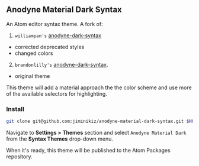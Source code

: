 ## Anodyne Material Dark Syntax

An Atom editor syntax theme. A fork of:

1. `williampan's` [anodyne-dark-syntax](https://github.com/williampan/anodyne-dark-syntax)
  - corrected deprecated styles
  - changed colors
2. `brandonlilly's` [anodyne-dark-syntax](https://github.com/brandonlilly/anodyne-dark-syntax).
  - original theme

This theme will add a material approach the the color scheme and use more of the available selectors for highlighting.

<!-- ![anoydyne-material-dark-syntax](https://cloud.githubusercontent.com/assets/9450681/12700170/be527932-c794-11e5-931b-a0ad1de51d77.png)-->

### Install

```bash
git clone git@github.com:jiminikiz/anodyne-material-dark-syntax.git $HOME/.atom/packages
```

Navigate to __Settings > Themes__ section and select `Anodyne Material Dark` from the __Syntax Themes__ drop-down menu.

When it's ready, this theme will be published to the Atom Packages repository.
